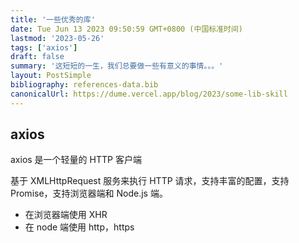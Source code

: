 ```yaml
---
title: '一些优秀的库'
date: Tue Jun 13 2023 09:50:59 GMT+0800 (中国标准时间)
lastmod: '2023-05-26'
tags: ['axios']
draft: false
summary: '这短短的一生，我们总要做一些有意义的事情。。。'
layout: PostSimple
bibliography: references-data.bib
canonicalUrl: https://dume.vercel.app/blog/2023/some-lib-skill
---
```


## axios

axios 是一个轻量的 HTTP 客户端

基于 XMLHttpRequest 服务来执行 HTTP 请求，支持丰富的配置，支持 Promise，支持浏览器端和 Node.js 端。

- 在浏览器端使用 XHR
- 在 node 端使用 http，https
